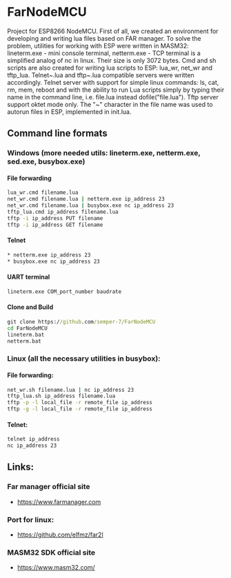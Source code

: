 # FarNodeMCU
Project for ESP8266 NodeMCU. First of all, we created an environment for developing and writing lua files based on FAR manager.
To solve the problem, utilities for working with ESP were written in MASM32: lineterm.exe - mini console terminal, netterm.exe - TCP terminal is a simplified analog of nc in linux. Their size is only 3072 bytes.
Cmd and sh scripts are also created for writing lua scripts to ESP: lua_wr, net_wr and tftp_lua.
Telnet~.lua and tftp~.lua compatible servers were written accordingly.
Telnet server with support for simple linux commands: ls, cat, rm, mem, reboot and with the ability to run Lua scripts simply by typing their name in the command line, i.e. file.lua instead dofile("file.lua").
Tftp server support oktet mode only.
The "~" character in the file name was used to autorun files in ESP, implemented in init.lua.

## Command line formats
### Windows (more needed utils: lineterm.exe, netterm.exe, sed.exe, busybox.exe)
#### File forwarding
``` cmd
lua_wr.cmd filename.lua
net_wr.cmd filename.lua | netterm.exe ip_address 23
net_wr.cmd filename.lua | busybox.exe nc ip_address 23
tftp_lua.cmd ip_address filename.lua
tftp -i ip_address PUT filename
tftp -i ip_address GET filename
```
#### Telnet
``` cmd
* netterm.exe ip_address 23
* busybox.exe nc ip_address 23
```
#### UART terminal
``` cmd
lineterm.exe COM_port_number baudrate
```
#### Clone and Build
``` cmd
git clone https://github.com/semper-7/FarNodeMCU
cd FarNodeMCU
lineterm.bat
netterm.bat
```
### Linux (all the necessary utilities in busybox):
#### File forwarding:
``` sh
net_wr.sh filename.lua | nc ip_address 23
tftp_lua.sh ip_address filename.lua
tftp -p -l local_file -r remote_file ip_address
tftp -g -l local_file -r remote_file ip_address
```
#### Telnet:
``` sh
telnet ip_address
nc ip_address 23
```

## Links:
### Far manager official site
* https://www.farmanager.com
### Port for linux:
* https://github.com/elfmz/far2l
### MASM32 SDK official site
* https://www.masm32.com/
